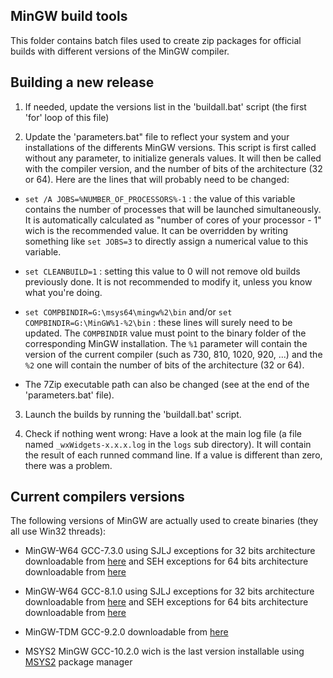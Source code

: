 MinGW build tools
-----------------

This folder contains batch files used to create zip packages for official
builds with different versions of the MinGW compiler.

Building a new release
----------------------

1) If needed, update the versions list in the 'buildall.bat' script (the first 'for' loop of this file)

2) Update the 'parameters.bat" file to reflect your system and your installations of the differents MinGW versions. This script is first called without any parameter, to initialize generals values. It will then be called with the compiler version, and the number of bits of the architecture (32 or 64). Here are the lines that will probably need to be changed:
  * `set /A JOBS=%NUMBER_OF_PROCESSORS%-1` : the value of this variable contains the number of processes that will be launched simultaneously. It is automatically calculated as "number of cores of your processor - 1" wich is the recommended value. It can be overridden by writing something like `set JOBS=3` to directly assign a numerical value to this variable.

  * `set CLEANBUILD=1` : setting this value to 0 will not remove old builds previously done. It is not recommended to modify it, unless you know what you're doing.

  * `set COMPBINDIR=G:\msys64\mingw%2\bin` and/or `set COMPBINDIR=G:\MinGW%1-%2\bin` : these lines will surely need to be updated. The `COMPBINDIR` value must point to the binary folder of the corresponding MinGW installation. The `%1` parameter will contain the version of the current compiler (such as 730, 810, 1020, 920, ...) and the `%2` one will contain the number of bits of the architecture (32 or 64).

  * The 7Zip executable path can also be changed (see at the end of the 'parameters.bat' file).

3) Launch the builds by running the 'buildall.bat' script.

4) Check if nothing went wrong: Have a look at the main log file (a file named `_wxWidgets-x.x.x.log` in the `logs` sub directory). It will contain the result of each runned command line. If a value is different than zero, there was a problem.

Current compilers versions
--------------------------

The following versions of MinGW are actually used to create binaries (they all use Win32 threads):

  * MinGW-W64 GCC-7.3.0 using SJLJ exceptions for 32 bits architecture downloadable from [here](https://sourceforge.net/projects/mingw-w64/files/Toolchains%20targetting%20Win32/Personal%20Builds/mingw-builds/7.3.0/threads-win32/sjlj/i686-7.3.0-release-win32-sjlj-rt_v5-rev0.7z "MinGW-W64 GCC-7.3.0 i686 Win32 SJLJ") and SEH exceptions for 64 bits architecture downloadable from [here](https://sourceforge.net/projects/mingw-w64/files/Toolchains%20targetting%20Win64/Personal%20Builds/mingw-builds/7.3.0/threads-win32/seh/x86_64-7.3.0-release-win32-seh-rt_v5-rev0.7z "MinGW-W64 GCC-7.3.0 x86_64 Win32 SEH")

  * MinGW-W64 GCC-8.1.0 using SJLJ exceptions for 32 bits architecture downloadable from [here](https://sourceforge.net/projects/mingw-w64/files/Toolchains%20targetting%20Win32/Personal%20Builds/mingw-builds/8.1.0/threads-win32/sjlj/i686-8.1.0-release-win32-sjlj-rt_v6-rev0.7z "MinGW-W64 GCC-8.1.0 i686 Win32 SJLJ") and SEH exceptions for 64 bits architecture downloadable from [here](https://sourceforge.net/projects/mingw-w64/files/Toolchains%20targetting%20Win64/Personal%20Builds/mingw-builds/8.1.0/threads-win32/seh/x86_64-8.1.0-release-win32-seh-rt_v6-rev0.7z "MinGW-W64 GCC-8.1.0 x86_64 Win32 SEH")

  * MinGW-TDM GCC-9.2.0 downloadable from [here](https://jmeubank.github.io/tdm-gcc/articles/2020-03/9.2.0-release "TDM GCC-9.2.0")

  * MSYS2 MinGW GCC-10.2.0 wich is the last version installable using [MSYS2](https://www.msys2.org "www.msys2.org") package manager
